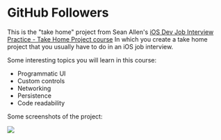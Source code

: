 # GitHub Followers

This is the "take home" project from Sean Allen's [iOS Dev Job Interview Practice - Take Home Project course](https://seanallen.teachable.com/courses/)
In which you create a take home project that you usually have to do in an iOS job interview.

Some interesting topics you will learn in this course:
* Programmatic UI
* Custom controls
* Networking
* Persistence
* Code readability

Some screenshots of the project:

![](https://github.com/The-Guru/GHFollowers/GF1.png)
